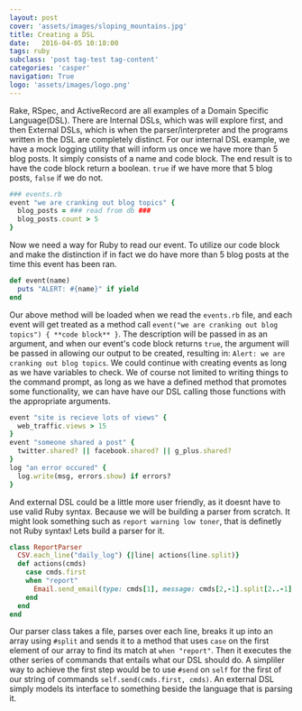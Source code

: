 ```yaml
---
layout: post
cover: 'assets/images/sloping_mountains.jpg'
title: Creating a DSL
date:   2016-04-05 10:18:00
tags: ruby 
subclass: 'post tag-test tag-content'
categories: 'casper'
navigation: True
logo: 'assets/images/logo.png'
---
```


Rake, RSpec, and ActiveRecord are all examples of a Domain Specific Language(DSL). There are Internal DSLs, which was will explore first, and then External DSLs, which is when the parser/interpreter and the programs written in the DSL are completely distinct. For our internal DSL example, we have a mock logging utility that will inform us once we have more than 5 blog posts. It simply consists of a name and code block. The end result is to have the code block return a boolean. `true` if we have more that 5 blog posts, `false` if we do not.

````ruby
### events.rb
event "we are cranking out blog topics" {
  blog_posts = ### read from db ###
  blog_posts.count > 5
}
````
Now we need a way for Ruby to read our event. To utilize our code block and make the distinction if in fact we do have more than 5 blog posts at the time this event has been ran.

````ruby
def event(name)
  puts "ALERT: #{name}" if yield 
end
````

Our above method will be loaded when we read the `events.rb` file, and each event will get treated as a method call `event("we are cranking out blog topics") { **code block** }`. The description will be passed in as an argument, and when our event's code block returns `true`, the argument will be passed in allowing our output to be created, resulting in: `Alert: we are cranking out blog topics`. We could continue with creating events as long as we have variables to check. We of course not limited to writing things to the command prompt, as long as we have a defined method that promotes some functionality, we can have have our DSL calling those functions with the appropriate arguments.  

````ruby
event "site is recieve lots of views" {
  web_traffic.views > 15
}
event "someone shared a post" {
  twitter.shared? || facebook.shared? || g_plus.shared?
}
log "an error occured" {
  log.write(msg, errors.show) if errors?
}
````

And external DSL could be a little more user friendly, as it doesnt have to use valid Ruby syntax. Because we will be building a parser from scratch. It might look something such as `report warning low toner`, that is definetly not Ruby syntax! Lets build a parser for it.

````ruby
class ReportParser
  CSV.each_line("daily_log") {|line| actions(line.split)}
  def actions(cmds)
    case cmds.first
    when "report"
      Email.send_email(type: cmds[1], message: cmds[2,-1].split[2..-1].join(" ")
    end
  end
end    
````
Our parser class takes a file, parses over each line, breaks it up into an array using `#split` and sends it to a method that uses `case` on the first element of our array to find its match at `when "report"`. Then it executes the other series of commands that entails what our DSL should do. A simpliler way to achieve the first step would be to use `#send` on `self` for the first of our string of commands `self.send(cmds.first, cmds)`. An external DSL simply models its interface to something beside the language that is parsing it.
